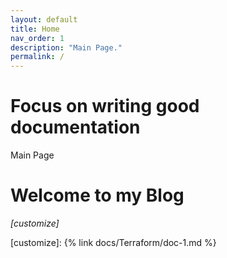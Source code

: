 ```yaml
---
layout: default
title: Home
nav_order: 1
description: "Main Page."
permalink: /
---
```


# Focus on writing good documentation

Main Page
<h1>Welcome to my Blog</h1>

*[customize]*

[customize]: {% link docs/Terraform/doc-1.md %}